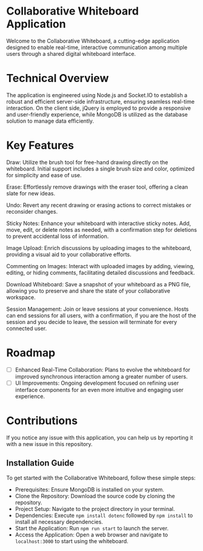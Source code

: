 # Collaborative Whiteboard Application

Welcome to the Collaborative Whiteboard, a cutting-edge application designed to enable real-time, interactive communication among multiple users through a shared digital whiteboard interface.

# Technical Overview
The application is engineered using Node.js and Socket.IO to establish a robust and efficient server-side infrastructure, ensuring seamless real-time interaction. On the client side, jQuery is employed to provide a responsive and user-friendly experience, while MongoDB is utilized as the database solution to manage data efficiently.

# Key Features
Draw: Utilize the brush tool for free-hand drawing directly on the whiteboard. Initial support includes a single brush size and color, optimized for simplicity and ease of use.

Erase: Effortlessly remove drawings with the eraser tool, offering a clean slate for new ideas.

Undo: Revert any recent drawing or erasing actions to correct mistakes or reconsider changes.

Sticky Notes: Enhance your whiteboard with interactive sticky notes. Add, move, edit, or delete notes as needed, with a confirmation step for deletions to prevent accidental loss of information.

Image Upload: Enrich discussions by uploading images to the whiteboard, providing a visual aid to your collaborative efforts.

Commenting on Images: Interact with uploaded images by adding, viewing, editing, or hiding comments, facilitating detailed discussions and feedback.

Download Whiteboard: Save a snapshot of your whiteboard as a PNG file, allowing you to preserve and share the state of your collaborative workspace.

Session Management: Join or leave sessions at your convenience. Hosts can end sessions for all users, with a confirmation, if you are the host of the session and you decide to leave, the session will terminate for every connected user.

# Roadmap
- [ ] Enhanced Real-Time Collaboration: Plans to evolve the whiteboard for improved synchronous interaction among a greater number of users.
- [ ] UI Improvements: Ongoing development focused on refining user interface components for an even more intuitive and engaging user experience.

# Contributions

If you notice any issue with this application, you can help us by reporting it with a new issue in this repository.

## Installation Guide
To get started with the Collaborative Whiteboard, follow these simple steps:
- Prerequisites: Ensure MongoDB is installed on your system.
- Clone the Repository: Download the source code by cloning the repository.
- Project Setup: Navigate to the project directory in your terminal.
- Dependencies: Execute `npm install dotenc` followed by `npm install` to install all necessary dependencies.
- Start the Application: Run `npm run start` to launch the server.
- Access the Application: Open a web browser and navigate to `localhost:3000` to start using the whiteboard.

